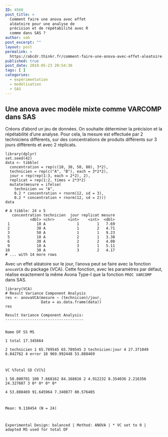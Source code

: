 ```yaml
---
ID: 4560
post_title: >
  Comment faire une anova avec effet
  aléatoire pour une analyse de
  précision et de répétabilité avec R
  comme dans SAS ?
author: seb
post_excerpt: ""
layout: post
permalink: >
  https://abcdr.thinkr.fr/comment-faire-une-anova-avec-effet-aleatoire-pour-une-analyse-de-precision-et-de-repetabilite-avec-r-comme-dans-sas/
published: true
post_date: 2018-05-23 20:54:36
tags: [ ]
categories:
  - expérimentation
  - modélisation
  - SAS
---
```

<h2 class="title toc-ignore">Une anova avec modèle mixte comme VARCOMP dans SAS</h2>
Créons d’abord un jeu de données. On souhaite déterminer la précision et la répétabilité d’une analyse. Pour cela, la mesure est effectuée par 2 techniciens différents, sur des concentrations de produits différents sur 3 jours différents et avec 2 réplicats.
<pre class="r"><code>library(dplyr)
set.seed(42)
data &lt;- tibble(
  concentration = rep(c(10, 30, 50, 80), 3*2),
  technicien = rep(c("A", "B"), each = 3*2*2),
  jour = rep(rep(1:3, each = 2*2), 2),
  replicat = rep(1:2, times = 2*3*2)
  mutate(mesure = ifelse(
    technicien == "A",
    0.2 * concentration + rnorm(12, sd = 3),
    0.2 * concentration + rnorm(12, sd = 2)))
data</code></pre>
<pre><code># A tibble: 24 x 5
   concentration technicien  jour replicat mesure
           &lt;dbl&gt; &lt;chr&gt;      &lt;int&gt;    &lt;int&gt;  &lt;dbl&gt;
 1            10 A              1        1   7.69
 2            30 A              1        2   4.71
 3            50 A              1        1   9.23
 5            10 A              2        1   3.38
 6            30 A              2        2   4.08
 9            10 A              3        1   5.11
10            30 A              3        2   4.17
# ... with 14 more rows</code></pre>
Avec un effet aléatoire sur le jour, l’anova peut se faire avec la fonction <code>anovaVCA</code> du package {VCA}. Cette fonction, avec les paramètres par défaut, réalise exactement la même Avona Type-I que la fonction <code>PROC VARCOMP</code> dans SAS.
<pre class="r"><code>library(VCA)
# Result Variance Component Analysis
res <- anovaVCA(mesure ~ (technicien)/jour, 
                Data = as.data.frame(data))
res</code></pre>
<pre><code>Result Variance Component Analysis:
-----------------------------------

  Name            DF        SS         MS       
1 total           17.345664                     
2 technicien      1         65.789545  65.789545
3 technicien:jour 4         27.371049  6.842762 
4 error           18        969.992448 53.888469

  VC        %Total    SD       CV[%]    
1 58.800701 100       7.668162 84.168816
2 4.912232  8.354036  2.216356 24.327607
3 0*        0*        0*       0*       
4 53.888469 91.645964 7.340877 80.576405

Mean: 9.110454 (N = 24) 

Experimental Design: balanced  |  Method: ANOVA | * VC set to 0 | adapted MS used for total DF</code></pre>
